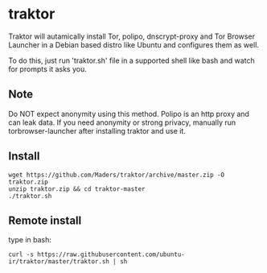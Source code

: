 # traktor
Traktor will autamically install Tor, polipo, dnscrypt-proxy and Tor Browser Launcher in a Debian based distro like Ubuntu and configures them as well.

To do this, just run 'traktor.sh' file in a supported shell like bash and watch for prompts it asks you.

## Note
Do NOT expect anonymity using this method. Polipo is an http proxy and can leak data. If you need anonymity or strong privacy, manually run torbrowser-launcher after installing traktor and use it.

## Install
    wget https://github.com/Maders/traktor/archive/master.zip -O traktor.zip
    unzip traktor.zip && cd traktor-master
    ./traktor.sh


## Remote install
type in bash:

    curl -s https://raw.githubusercontent.com/ubuntu-ir/traktor/master/traktor.sh | sh
